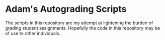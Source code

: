# Adam's Autograding Scripts
The scripts in this repository are my attempt at lightening the 
burden of grading student assignments.  Hopefully the code 
in this repository may be of use to other individuals.
